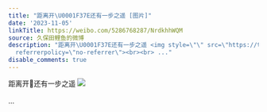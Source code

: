 ```yaml
---
title: "距离开\U0001F37E️还有一步之遥 [图片]"
date: '2023-11-05'
linkTitle: https://weibo.com/5286768287/NrdkhhWQM
source: 久保田鲤鱼的微博
description: "距离开\U0001F37E️还有一步之遥 <img style=\"\" src=\"https://tvax4.sinaimg.cn/large/005LMJWfgy1hjknhzq1cfj314w0n046w.jpg\"
  referrerpolicy=\"no-referrer\"><br><br> ..."
disable_comments: true
---
```

距离开🍾️还有一步之遥 <img style="" src="https://tvax4.sinaimg.cn/large/005LMJWfgy1hjknhzq1cfj314w0n046w.jpg" referrerpolicy="no-referrer"><br><br> ...